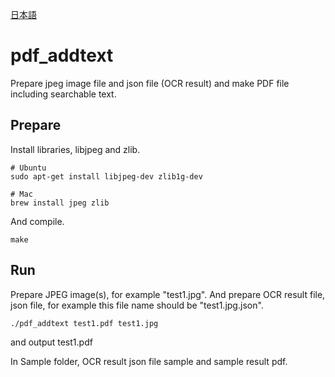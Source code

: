 [日本語](README.ja.md)

# pdf_addtext
Prepare jpeg image file and json file (OCR result) and make PDF file including searchable text.

## Prepare
Install libraries, libjpeg and zlib.
```
# Ubuntu
sudo apt-get install libjpeg-dev zlib1g-dev

# Mac
brew install jpeg zlib
```

And compile.
```
make
```

## Run
Prepare JPEG image(s), for example "test1.jpg".
And prepare OCR result file, json file, for example this file name should be "test1.jpg.json".

```
./pdf_addtext test1.pdf test1.jpg
```
and output test1.pdf

In Sample folder, OCR result json file sample and sample result pdf.
